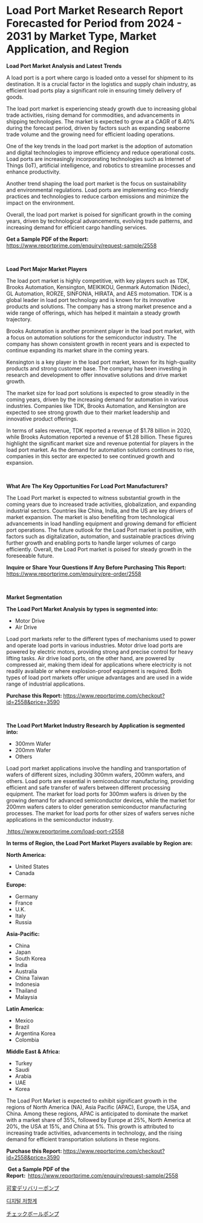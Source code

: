 <p><h1>Load Port Market Research Report Forecasted for Period from 2024 -  2031 by Market Type, Market Application, and Region</h1></p><p><strong>Load Port Market Analysis and Latest Trends</strong></p>
<p><p>A load port is a port where cargo is loaded onto a vessel for shipment to its destination. It is a crucial factor in the logistics and supply chain industry, as efficient load ports play a significant role in ensuring timely delivery of goods.</p><p>The load port market is experiencing steady growth due to increasing global trade activities, rising demand for commodities, and advancements in shipping technologies. The market is expected to grow at a CAGR of 8.40% during the forecast period, driven by factors such as expanding seaborne trade volume and the growing need for efficient loading operations.</p><p>One of the key trends in the load port market is the adoption of automation and digital technologies to improve efficiency and reduce operational costs. Load ports are increasingly incorporating technologies such as Internet of Things (IoT), artificial intelligence, and robotics to streamline processes and enhance productivity.</p><p>Another trend shaping the load port market is the focus on sustainability and environmental regulations. Load ports are implementing eco-friendly practices and technologies to reduce carbon emissions and minimize the impact on the environment.</p><p>Overall, the load port market is poised for significant growth in the coming years, driven by technological advancements, evolving trade patterns, and increasing demand for efficient cargo handling services.</p></p>
<p><strong>Get a Sample PDF of the Report:&nbsp;</strong> <a href="https://www.reportprime.com/enquiry/request-sample/2558">https://www.reportprime.com/enquiry/request-sample/2558</a></p>
<p>&nbsp;</p>
<p><strong>Load Port Major Market Players</strong></p>
<p><p>The load port market is highly competitive, with key players such as TDK, Brooks Automation, Kensington, MEIKIKOU, Genmark Automation (Nidec), GL Automation, RORZE, SINFONIA, HIRATA, and AES motomation. TDK is a global leader in load port technology and is known for its innovative products and solutions. The company has a strong market presence and a wide range of offerings, which has helped it maintain a steady growth trajectory.</p><p>Brooks Automation is another prominent player in the load port market, with a focus on automation solutions for the semiconductor industry. The company has shown consistent growth in recent years and is expected to continue expanding its market share in the coming years.</p><p>Kensington is a key player in the load port market, known for its high-quality products and strong customer base. The company has been investing in research and development to offer innovative solutions and drive market growth.</p><p>The market size for load port solutions is expected to grow steadily in the coming years, driven by the increasing demand for automation in various industries. Companies like TDK, Brooks Automation, and Kensington are expected to see strong growth due to their market leadership and innovative product offerings.</p><p>In terms of sales revenue, TDK reported a revenue of $1.78 billion in 2020, while Brooks Automation reported a revenue of $1.28 billion. These figures highlight the significant market size and revenue potential for players in the load port market. As the demand for automation solutions continues to rise, companies in this sector are expected to see continued growth and expansion.</p></p>
<p>&nbsp;</p>
<p><strong>What Are The Key Opportunities For Load Port Manufacturers?</strong></p>
<p><p>The Load Port market is expected to witness substantial growth in the coming years due to increased trade activities, globalization, and expanding industrial sectors. Countries like China, India, and the US are key drivers of market expansion. The market is also benefiting from technological advancements in load handling equipment and growing demand for efficient port operations. The future outlook for the Load Port market is positive, with factors such as digitalization, automation, and sustainable practices driving further growth and enabling ports to handle larger volumes of cargo efficiently. Overall, the Load Port market is poised for steady growth in the foreseeable future.</p></p>
<p><strong>Inquire or Share Your Questions If Any Before Purchasing This Report:</strong> <a href="https://www.reportprime.com/enquiry/pre-order/2558">https://www.reportprime.com/enquiry/pre-order/2558</a></p>
<p>&nbsp;</p>
<p><strong>Market Segmentation</strong></p>
<p><strong>The Load Port Market Analysis by types is segmented into:</strong></p>
<p><ul><li>Motor Drive</li><li>Air Drive</li></ul></p>
<p><p>Load port markets refer to the different types of mechanisms used to power and operate load ports in various industries. Motor drive load ports are powered by electric motors, providing strong and precise control for heavy lifting tasks. Air drive load ports, on the other hand, are powered by compressed air, making them ideal for applications where electricity is not readily available or where explosion-proof equipment is required. Both types of load port markets offer unique advantages and are used in a wide range of industrial applications.</p></p>
<p><strong>Purchase this Report:&nbsp;</strong><a href="https://www.reportprime.com/checkout?id=2558&price=3590">https://www.reportprime.com/checkout?id=2558&price=3590</a></p>
<p>&nbsp;</p>
<p><strong>The Load Port Market Industry Research by Application is segmented into:</strong></p>
<p><ul><li>300mm Wafer</li><li>200mm Wafer</li><li>Others</li></ul></p>
<p><p>Load port market applications involve the handling and transportation of wafers of different sizes, including 300mm wafers, 200mm wafers, and others. Load ports are essential in semiconductor manufacturing, providing efficient and safe transfer of wafers between different processing equipment. The market for load ports for 300mm wafers is driven by the growing demand for advanced semiconductor devices, while the market for 200mm wafers caters to older generation semiconductor manufacturing processes. The market for load ports for other sizes of wafers serves niche applications in the semiconductor industry.</p></p>
<p><a href="https://www.reportprime.com/load-port-r2558">&nbsp;https://www.reportprime.com/load-port-r2558</a></p>
<p><strong>In terms of Region, the Load Port Market Players available by Region are:</strong></p>
<p>
    <p> <strong> North America: </strong>
        <ul>
            <li>United States</li>
            <li>Canada</li>
        </ul>
        </p> 
    <p> <strong> Europe: </strong>
        <ul>
            <li>Germany</li>
            <li>France</li>
            <li>U.K.</li>
            <li>Italy</li>
            <li>Russia</li>
        </ul>
        </p> 
    <p> <strong> Asia-Pacific: </strong>
        <ul>
            <li>China</li>
            <li>Japan</li>
            <li>South Korea</li>
            <li>India</li>
            <li>Australia</li>
            <li>China Taiwan</li>
            <li>Indonesia</li>
            <li>Thailand</li>
            <li>Malaysia</li>
        </ul>
        </p> 
    <p> <strong> Latin America: </strong>
        <ul>
            <li>Mexico</li>
            <li>Brazil</li>
            <li>Argentina Korea</li>
            <li>Colombia</li>
        </ul>
        </p> 
    <p> <strong> Middle East & Africa: </strong>
        <ul>
            <li>Turkey</li>
            <li>Saudi</li>
            <li>Arabia</li>
            <li>UAE</li>
            <li>Korea</li>
        </ul>
    </p>
    </p>
<p><p>The Load Port Market is expected to exhibit significant growth in the regions of North America (NA), Asia Pacific (APAC), Europe, the USA, and China. Among these regions, APAC is anticipated to dominate the market with a market share of 35%, followed by Europe at 25%, North America at 20%, the USA at 15%, and China at 5%. This growth is attributed to increasing trade activities, advancements in technology, and the rising demand for efficient transportation solutions in these regions.</p></p>
<p><strong>Purchase this Report: </strong><a href="https://www.reportprime.com/checkout?id=2558&price=3590">https://www.reportprime.com/checkout?id=2558&price=3590</a></p>
<p>&nbsp;<strong>Get a Sample PDF of the Report:&nbsp;&nbsp;</strong><a href="https://www.reportprime.com/enquiry/request-sample/2558">https://www.reportprime.com/enquiry/request-sample/2558</a></p>
<p><strong></strong></p>
<p><p><a href="https://github.com/FredaJerde/Market-Research-Report-List-1/blob/main/201533772374.md">可変デリバリーポンプ</a></p><p><a href="https://github.com/rustymarie2024/Market-Research-Report-List-1/blob/main/407797069275.md">디지털 저항계</a></p><p><a href="https://github.com/mares423/Market-Research-Report-List-1/blob/main/151346272373.md">チェックボールポンプ</a></p></p>